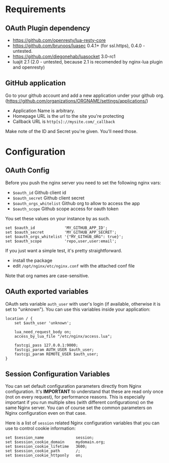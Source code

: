 # Requirements

## OAuth Plugin dependency

- https://github.com/openresty/lua-resty-core
- https://github.com/brunoos/luasec 0.4.1+ (for ssl.https), 0.4.0 - untested.
- https://github.com/diegonehab/luasocket 3.0-rc1
- luajit 2.1 (2.0 - untested, because 2.1 is recomended by nginx-lua plugin and openresty)

## GitHub application
Go to your github account and add a new application under your github org. (https://github.com/organizations/ORGNAME/settings/applications/)

- Application Name is arbitrary.
- Homepage URL is the url to the site you're protecting
- Callback URL is `http[s]://mysite.com/_callback`

Make note of the ID and Secret you're given. You'll need those.

# Configuration

## OAuth Config

Before you push the nginx server you need to set the following nginx vars:

- ``$oauth_id`` Github client id
- ``$oauth_secret`` Github client secret
- ``$oauth_orgs_whitelist`` Github org to allow to access the app
- ``$oauth_scope`` Github scope access for oauth token

You set these values on your instance by as such.

```nginx
set $oauth_id             'MY_GITHUB_APP_ID';
set $oauth_secret         'MY_GITHUB_APP_SECRET';
set $oauth_orgs_whitelist '{"MY_GITHUB_ORG": true}';
set $oauth_scope          'repo,user,user:email';
```

If you just want a simple test, it's pretty straightforward.

- install the package
- edit `/opt/nginx/etc/nginx.conf` with the attached conf file


Note that org names are case-sensitive.

## OAuth exported variables

OAuth sets variable ``auth_user`` with user's login (if available, otherwise it is set to "unknown"). You can use this variables inside your application:

```nginx
location / {
    set $auth_user 'unknown';

    lua_need_request_body on;
    access_by_lua_file "/etc/nginx/access.lua";

    fastcgi_pass 127.0.0.1:9000;
    fastcgi_param AUTH_USER $auth_user;
    fastcgi_param REMOTE_USER $auth_user;
}
```

## Session Configuration Variables

You can set default configuration parameters directly from Nginx configuration. It's **IMPORTANT** to understand
that these are read only once (not on every request), for performance reasons. This is especially important if
you run multiple sites (with different configurations) on the same Nginx server. You can of course set the common
parameters on Nginx configuration even on that case.

Here is a list of `session` related Nginx configuration variables that you can use to control cookie information:

```nginx
set $session_name              session;
set $session_cookie_domain     mydomain.org;
set $session_cookie_lifetime   3600;
set $session_cookie_path       /;
set $session_cookie_httponly   on;
```
